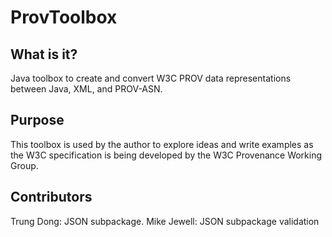 ProvToolbox
===========

What is it?
-----------

Java toolbox to create and convert W3C PROV data representations between Java, XML, and PROV-ASN.


Purpose
-------

This toolbox is used by the author to explore ideas and write examples
as the W3C specification is being developed by the W3C Provenance
Working Group.

Contributors
------------
Trung Dong: JSON subpackage.
Mike Jewell: JSON subpackage validation


